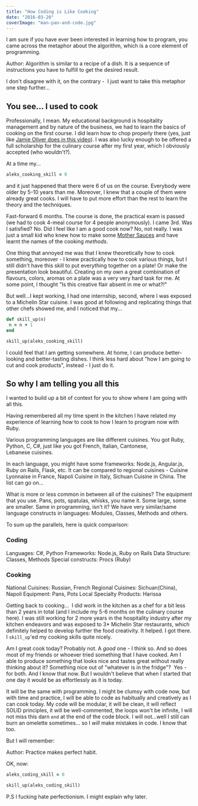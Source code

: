 ```yaml
---
title: "How Coding is Like Cooking"
date: "2016-03-20"
coverImage: "man-pan-and-code.jpg"
---
```


I am sure if you have ever been interested in learning how to program, you came across the metaphor about the algorithm, which is a core element of programming.

Author: Algorithm is similar to a recipe of a dish. It is a sequence of instructions you have to fulfill to get the desired result.

I don't disagree with it, on the contrary -  I just want to take this metaphor one step further...

## You see... I used to cook

Professionally, I mean. My educational background is hospitality management and by nature of the business, we had to learn the basics of cooking on the first course. I did learn how to chop properly there (yes, just like [Jamie Oliver does in this video](https://youtu.be/zGQltxIipFg?t=3m40s)). I was also lucky enough to be offered a full scholarship for the culinary course after my first year, which I obviously accepted (who wouldn't?).

At a time my...

```ruby
aleks_cooking_skill = 0
```

and it just happened that there were 6 of us on the course. Everybody were older by 5-10 years than me. Moreover, I knew that a couple of them were already great cooks. I will have to put more effort than the rest to learn the theory and the techniques.

Fast-forward 6 months. The course is done, the practical exam is passed (we had to cook 4-meal course for 4 people anonymously). I came 3rd. Was I satisfied? No. Did I feel like I am a good cook now? No, not really. I was just a small kid who knew how to make some [Mother Sauces](https://en.wikipedia.org/wiki/Category:Mother_sauces) and have learnt the names of the cooking _methods_.

One thing that annoyed me was that I knew theoretically how to cook something, moreover - I knew practically how to cook various things, but I still didn't have this skill to put everything together on a plate! Or make the presentation look beautiful. Creating on my own a great combination of flavours, colors, aromas on a plate was a very very hard task for me. At some point, I thought "Is this creative flair absent in me or what?!"

But well...I kept working, I had one internship, second, where I was exposed to a Michelin Star cuisine. I was good at following and replicating things that other chefs showed me, and I noticed that my...

```ruby
def skill_up(n)
 n = n + 1
end

skill_up(aleks_cooking_skill)
```

I could feel that I am getting somewhere. At home, I can produce better-looking and better-tasting dishes. I think less hard about "how I am going to cut and cook products", instead - I just do it.

## So why I am telling you all this

I wanted to build up a bit of context for you to show where I am going with all this.

Having remembered all my time spent in the kitchen I have related my experience of learning how to cook to how I learn to program now with Ruby.

Various programming languages are like different cuisines. You got Ruby, Python, C, C#, just like you got French, Italian, Cantonese, Lebanese cuisines.

In each language, you might have some frameworks: Node.js, Angular.js, Ruby on Rails, Flask, etc. It can be compared to regional cuisines - Cuisine Lyonnaise in France, Napoli Cuisine in Italy, Sichuan Cuisine in China. The list can go on...

What is more or less common in between all of the cuisines? The equipment that you use. Pans, pots, spatulas, whisks, you name it. Some large, some are smaller. Same in programming, isn't it? We have very similar/same language constructs in languages: Modules, Classes, Methods and others.

To sum up the parallels, here is quick comparison:

### Coding

Languages: C#, Python
Frameworks: Node.js, Ruby on Rails
Data Structure: Classes, Methods
Special constructs: Procs (Ruby)

### Cooking

National Cuisines: Russian, French
Regional Cuisines: Sichuan(China), Napoli
Equipment: Pans, Pots
Local Specialty Products: Harissa

Getting back to cooking...  I did work in the kitchen as a chef for a bit less than 2 years in total (and I include my 5-6 months on the culinary course here). I was still working for 2 more years in the hospitality industry after my kitchen endeavors and was exposed to 3* Michelin Star restaurants, which definitely helped to develop further the food creativity. It helped. I got there. I `skill_up`'ed my cooking skills quite nicely.

Am I great cook today? Probably not. A _good_ one - I think so. And so does most of my friends or whoever tried something that I have cooked. Am I able to produce something that looks nice and tastes great without really thinking about it? Something nice out of "whatever is in the fridge"?  Yes - for both. And I know that now. But I wouldn't believe that when I started that one day it would be as effortlessly as it is today.

It will be the same with programming. I might be clumsy with code now, but with time and practice, I will be able to code as habitually and creatively as I can cook today. My code will be modular, it will be clean, it will reflect SOLID principles, it will be well-commented, the loops won't be infinite, I will not miss this darn `end` at the end of the code block. I will not...well I still can burn an omelette sometimes... so I _will_ make mistakes in code. I know that too.

But I will remember:

Author: Practice makes perfect habit.

OK, now:

```ruby
aleks_coding_skill = 0

skill_up(aleks_coding_skill)
```

P.S I fucking hate perfectionism. I might explain why later.

